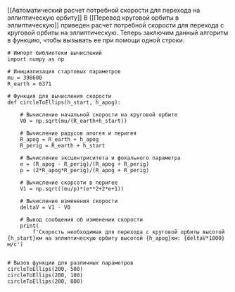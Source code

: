 [[Автоматический расчет потребной скорости для перехода на эллиптическую орбиту]]
В [[Перевод круговой орбиты в эллиптическую]] приведен расчет потребной скорости для перехода с круговой орбиты на эллиптическую. Теперь заключим данный алгоритм в функцию, чтобы вызывать ее при помощи одной строки.
```
# Импорт библиотеки вычислений
import numpy as np

# Инициализация стартовых параметров
mu = 398600
R_earth = 6371

# Функция для вычисления скорости
def circleToEllips(h_start, h_apog):

    # Вычисление начальной скорости на круговой орбите
    V0 = np.sqrt(mu/(R_earth+h_start))

    # Вычисление радусов апогея и перигея
    R_apog = R_earth + h_apog
    R_perig = R_earth + h_start

    # Вычисление эксцентриситета и фокального параметра
    e = (R_apog - R_perig)/(R_apog + R_perig)
    p = (2*R_apog*R_perig)/(R_apog + R_perig)

    # Вычисление скорсоти в перигее
    V1 = np.sqrt((mu/p)*(e**2+2*e+1))

    # Вычисление изменения скорости
    deltaV = V1 - V0

    # Вывод сообщения об изменении скорости
    print(
        f'Скорость необходимая для перехода с круговой орбиты высотой {h_start}км на эллиптическую орбиту высотой {h_apog}км: {deltaV*1000}м/с')


# Вызов функции для различных параметров
circleToEllips(200, 500)
circleToEllips(200, 100)
circleToEllips(200, 800)
```
